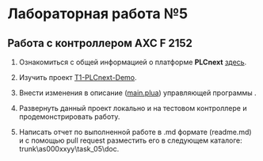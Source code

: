# Лабораторная работа №5

## Работа с контроллером **AXC F 2152**

1. Ознакомиться с общей информацией о платформе **PLCnext** [здесь](https://www.plcnext.help/te/About/Home.htm).

2. Изучить проект [T1-PLCnext-Demo](https://github.com/savushkin-r-d/T1-PLCnext-Demo).

3. Внести изменения в описание ([main.plua](https://github.com/savushkin-r-d/T1-PLCnext-Demo/blob/master/main.plua)) управляющей программы .

4. Развернуть данный проект локально и на тестовом контроллере и продемонстрировать работу.

5. Написать отчет по выполненной работе в .md формате (readme.md) и с помощью pull request разместить его в следующем каталоге: trunk\as000xxyy\task_05\doc.
